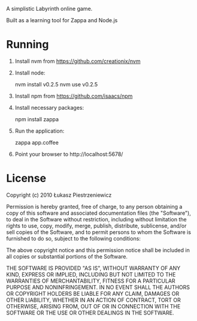 A simplistic Labyrinth online game.

Built as a learning tool for Zappa and Node.js

Running
=======

1. Install nvm from https://github.com/creationix/nvm
2. Install node:

    nvm install v0.2.5
    nvm use v0.2.5

3. Install npm from https://github.com/isaacs/npm
4. Install necessary packages:

    npm install zappa

5. Run the application:

    zappa app.coffee

6. Point your browser to http://localhost:5678/

License
=======

Copyright (c) 2010 Łukasz Piestrzeniewicz

Permission is hereby granted, free of charge, to any person obtaining a copy
of this software and associated documentation files (the "Software"), to deal
in the Software without restriction, including without limitation the rights
to use, copy, modify, merge, publish, distribute, sublicense, and/or sell
copies of the Software, and to permit persons to whom the Software is
furnished to do so, subject to the following conditions:

The above copyright notice and this permission notice shall be included in
all copies or substantial portions of the Software.

THE SOFTWARE IS PROVIDED "AS IS", WITHOUT WARRANTY OF ANY KIND, EXPRESS OR
IMPLIED, INCLUDING BUT NOT LIMITED TO THE WARRANTIES OF MERCHANTABILITY,
FITNESS FOR A PARTICULAR PURPOSE AND NONINFRINGEMENT. IN NO EVENT SHALL THE
AUTHORS OR COPYRIGHT HOLDERS BE LIABLE FOR ANY CLAIM, DAMAGES OR OTHER
LIABILITY, WHETHER IN AN ACTION OF CONTRACT, TORT OR OTHERWISE, ARISING FROM,
OUT OF OR IN CONNECTION WITH THE SOFTWARE OR THE USE OR OTHER DEALINGS IN
THE SOFTWARE.
